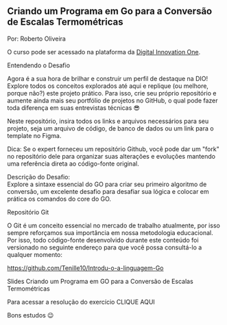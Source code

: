 ## Criando um Programa em Go para a Conversão de Escalas Termométricas
Por: Roberto Oliveira 

O curso pode ser acessado na plataforma da [Digital Innovation One](https://digitalinnovation.one/).


Entendendo o Desafio
 
Agora é a sua hora de brilhar e construir um perfil de destaque na DIO! Explore todos os conceitos explorados até aqui e replique (ou melhore, porque não?) este projeto prático. Para isso, crie seu próprio repositório e aumente ainda mais seu portfólio de projetos no GitHub, o qual pode fazer toda diferença em suas entrevistas técnicas 😎
 
Neste repositório, insira todos os links e arquivos necessários para seu projeto, seja um arquivo de código, de banco de dados ou um link para o template no Figma.
 
Dica: Se o expert forneceu um repositório Github, você pode dar um "fork" no repositório dele para organizar suas alterações e evoluções mantendo uma referência direta ao código-fonte original.
 
Descrição do Desafio:  
Explore a sintaxe essencial do GO para criar seu primeiro algoritmo de conversão, um excelente desafio para desafiar sua lógica e colocar em prática os comandos do core do GO.

 
Repositório Git
 
O Git é um conceito essencial no mercado de trabalho atualmente, por isso sempre reforçamos sua importância em nossa metodologia educacional. Por isso, todo código-fonte desenvolvido durante este conteúdo foi versionado no seguinte endereço para que você possa consultá-lo a qualquer momento:
 
https://github.com/Tenille10/Introdu-o-a-linguagem-Go
 
 
Slides
Criando um Programa em GO para a Conversão de Escalas Termométricas
 
Para acessar a resolução do exercício CLIQUE AQUI
 
 
 
Bons estudos 😉